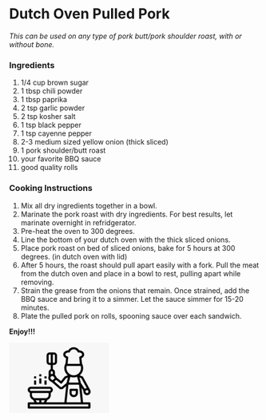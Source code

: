# Dutch Oven Pulled Pork

*This can be used on any type of pork butt/pork shoulder roast, with or without bone.*

### Ingredients

1. 1/4 cup brown sugar
2. 1 tbsp chili powder
3. 1 tbsp paprika
4. 2 tsp garlic powder
5. 2 tsp kosher salt
6. 1 tsp black pepper
7. 1 tsp cayenne pepper
8. 2-3 medium sized yellow onion (thick sliced)
9. 1 pork shoulder/butt roast
10. your favorite BBQ sauce
11. good quality rolls

### Cooking Instructions

1. Mix all dry ingredients together in a bowl.
2. Marinate the pork roast with dry ingredients. For best results, let marinate overnight in refridgerator.
3. Pre-heat the oven to 300 degrees.
4. Line the bottom of your dutch oven with the thick sliced onions.
5. Place pork roast on bed of sliced onions, bake for 5 hours at 300 degrees. (in dutch oven with lid)
6. After 5 hours, the roast should pull apart easily with a fork. Pull the meat from the dutch oven and place in a bowl to rest, pulling apart while removing.
7. Strain the grease from the onions that remain. Once strained, add the BBQ sauce and bring it to a simmer. Let the sauce simmer for 15-20 minutes.
8. Plate the pulled pork on rolls, spooning sauce over each sandwich. 

**Enjoy!!!**

<img src="https://github.com/jddemcher/TallGuyCooking/blob/master/iconfile.png" width="200">
